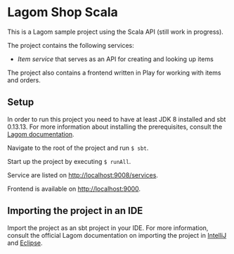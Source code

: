 # Lagom Shop Scala
This is a Lagom sample project using the Scala API (still work in progress).

The project contains the following services:
* *Item service* that serves as an API for creating and looking up items

The project also contains a frontend written in Play for working with items and orders.

## Setup
In order to run this project you need to have at least JDK 8 installed and sbt 0.13.13.
For more information about installing the prerequisites, consult the [Lagom documentation](https://www.lagomframework.com/documentation/1.3.x/scala/Installation.html).

Navigate to the root of the project and run `$ sbt`.

Start up the project by executing `$ runAll`.

Service are listed on [http://localhost:9008/services](http://localhost:9008/services).

Frontend is available on [http://localhost:9000](http://localhost:9000).

## Importing the project in an IDE
Import the project as an sbt project in your IDE.
For more information, consult the official Lagom documentation on importing the project in [IntelliJ](https://www.lagomframework.com/documentation/1.3.x/scala/IntellijSbt.html) and [Eclipse](https://www.lagomframework.com/documentation/1.3.x/scala/EclipseSbt.html).